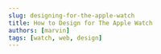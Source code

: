 ```yaml
---
slug: designing-for-the-apple-watch
title: How to Design for The Apple Watch
authors: [marvin]
tags: [watch, web, design]
---
```

